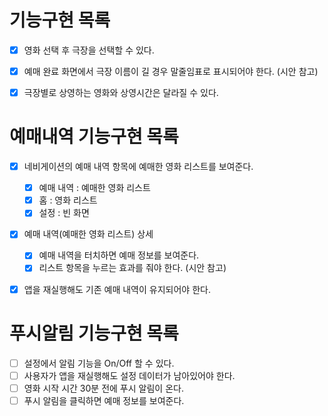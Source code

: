 # 기능구현 목록

- [x] 영화 선택 후 극장을 선택할 수 있다.
- [x] 예매 완료 화면에서 극장 이름이 길 경우 말줄임표로 표시되어야 한다. (시안 참고)
- [x] 극장별로 상영하는 영화와 상영시간은 달라질 수 있다.


# 예매내역 기능구현 목록
- [x] 네비게이션의 예매 내역 항목에 예매한 영화 리스트를 보여준다.
  - [x] 예매 내역 : 예매한 영화 리스트
  - [x] 홈 : 영화 리스트
  - [x] 설정 : 빈 화면
- [x] 예매 내역(예매한 영화 리스트) 상세
  - [x] 예매 내역을 터치하면 예매 정보를 보여준다.
  - [x] 리스트 항목을 누르는 효과를 줘야 한다. (시안 참고)
- [x] 앱을 재실행해도 기존 예매 내역이 유지되어야 한다.


# 푸시알림 기능구현 목록
- [ ] 설정에서 알림 기능을 On/Off 할 수 있다.
- [ ] 사용자가 앱을 재실행해도 설정 데이터가 남아있어야 한다.
- [ ] 영화 시작 시간 30분 전에 푸시 알림이 온다.
- [ ] 푸시 알림을 클릭하면 예매 정보를 보여준다.